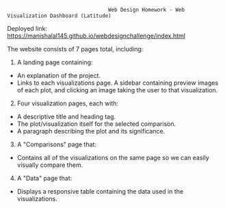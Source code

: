                                      Web Design Homework - Web Visualization Dashboard (Latitude)

Deployed link: https://manishalal145.github.io/webdesignchallenge/index.html

The website consists of 7 pages total, including:

1) A landing page containing:

- An explanation of the project.
- Links to each visualizations page. A sidebar containing preview images of each plot, and clicking an image taking the user to that visualization.


2) Four visualization pages, each with:

- A descriptive title and heading tag.
- The plot/visualization itself for the selected comparison.
- A paragraph describing the plot and its significance.


3) A "Comparisons" page that:

- Contains all of the visualizations on the same page so we can easily visually compare them.


4) A "Data" page that:
- Displays a responsive table containing the data used in the visualizations.
